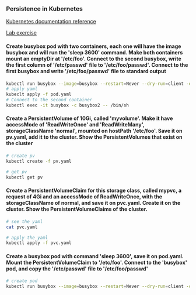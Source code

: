 ### Persistence in Kubernetes

[Kubernetes documentation reference](https://kubernetes.io/docs/tasks/configure-pod-container/configure-volume-storage/)

[Lab exercise](https://kubernetes.io/docs/tasks/configure-pod-container/configure-persistent-volume-storage/)

#### Create busybox pod with two containers, each one will have the image busybox and will run the 'sleep 3600' command. Make both containers mount an emptyDir at '/etc/foo'. Connect to the second busybox, write the first column of '/etc/passwd' file to '/etc/foo/passwd'. Connect to the first busybox and write '/etc/foo/passwd' file to standard output
```bash
kubectl run busybox --image=busybox --restart=Never --dry-run=client -o yaml -- /bin/sh -c 'sleep 3600' > pod.yaml
# apply yaml
kubeclt apply -f pod.yaml
# Connect to the second container
kubectl exec -it busybox -c busybox2 -- /bin/sh
```
#### Create a PersistentVolume of 10Gi, called 'myvolume'. Make it have accessMode of 'ReadWriteOnce' and 'ReadWriteMany', storageClassName 'normal', mounted on hostPath '/etc/foo'. Save it on pv.yaml, add it to the cluster. Show the PersistentVolumes that exist on the cluster
```bash
# create pv
kubectl create -f pv.yaml

# get pv
kubectl get pv
```

#### Create a PersistentVolumeClaim for this storage class, called mypvc, a request of 4Gi and an accessMode of ReadWriteOnce, with the storageClassName of normal, and save it on pvc.yaml. Create it on the cluster. Show the PersistentVolumeClaims of the cluster.
```bash
# see the yaml
cat pvc.yaml

# apply the yaml
kubectl apply -f pvc.yaml
```
#### Create a busybox pod with command 'sleep 3600', save it on pod.yaml. Mount the PersistentVolumeClaim to '/etc/foo'. Connect to the 'busybox' pod, and copy the '/etc/passwd' file to '/etc/foo/passwd'
```bash
# create pod
kubectl run busybox --image=busybox --restart=Never --dry-run=client -o yaml -- /bin/sh -c 'sleep 3600' > pod1.yaml
```
